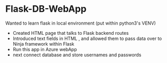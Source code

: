 # Flask-DB-WebApp
Wanted to learn flask in local environment (put within python3's VENV)
- Created HTML page that talks to Flask backend routes
- Introduced text fields in HTML , and allowed them to pass data over to Ninja framework within Flask
- Run this app in Azure webApp
- next connect database and store usernames and passwords
